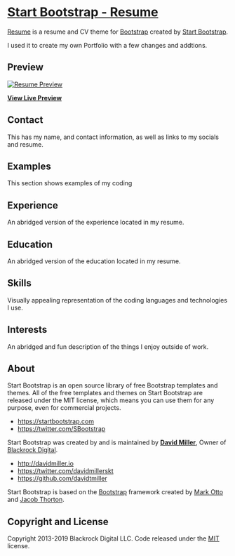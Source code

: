 # [Start Bootstrap - Resume](https://startbootstrap.com/template-overviews/resume/)

[Resume](https://startbootstrap.com/template-overviews/resume/) is a resume and CV theme for [Bootstrap](http://getbootstrap.com/) created by [Start Bootstrap](http://startbootstrap.com/). 

I used it to create my own Portfolio with a few changes and addtions.

## Preview

[![Resume Preview](example.JPG)](https://jonesec2.github.io/christian-jones-portfolio/)

**[View Live Preview](https://jonesec2.github.io/christian-jones-portfolio/)**

## Contact
This has my name, and contact information, as well as links to my socials and resume.

## Examples
This section shows examples of my coding

## Experience
An abridged version of the experience located in my resume.

## Education
An abridged version of the education located in my resume.

## Skills
Visually appealing representation of the coding languages and technologies I use.

## Interests
An abridged and fun description of the things I enjoy outside of work.


## About

Start Bootstrap is an open source library of free Bootstrap templates and themes. All of the free templates and themes on Start Bootstrap are released under the MIT license, which means you can use them for any purpose, even for commercial projects.

* https://startbootstrap.com
* https://twitter.com/SBootstrap

Start Bootstrap was created by and is maintained by **[David Miller](http://davidmiller.io/)**, Owner of [Blackrock Digital](http://blackrockdigital.io/).

* http://davidmiller.io
* https://twitter.com/davidmillerskt
* https://github.com/davidtmiller

Start Bootstrap is based on the [Bootstrap](http://getbootstrap.com/) framework created by [Mark Otto](https://twitter.com/mdo) and [Jacob Thorton](https://twitter.com/fat).

## Copyright and License

Copyright 2013-2019 Blackrock Digital LLC. Code released under the [MIT](https://github.com/BlackrockDigital/startbootstrap-resume/blob/gh-pages/LICENSE) license.
